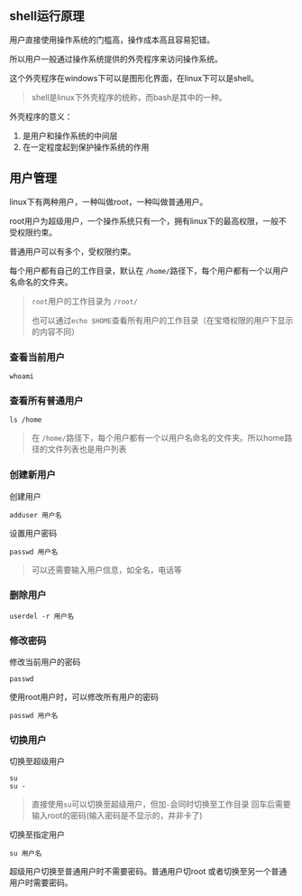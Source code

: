 ## shell运行原理
用户直接使用操作系统的门槛高，操作成本高且容易犯错。

所以用户一般通过操作系统提供的外壳程序来访问操作系统。

这个外壳程序在windows下可以是图形化界面，在linux下可以是shell。

> shell是linux下外壳程序的统称，而bash是其中的一种。

外壳程序的意义：
1. 是用户和操作系统的中间层
2. 在一定程度起到保护操作系统的作用
## 用户管理
linux下有两种用户，一种叫做root，一种叫做普通用户。

root用户为超级用户，一个操作系统只有一个，拥有linux下的最高权限，一般不受权限约束。

普通用户可以有多个，受权限约束。

每个用户都有自己的工作目录，默认在 `/home/`路径下，每个用户都有一个以用户名命名的文件夹。

> `root`用户的工作目录为 `/root/`
> 
> 也可以通过`echo $HOME`查看所有用户的工作目录（在宝塔权限的用户下显示的内容不同）
### 查看当前用户
```shell
whoami 
```

### 查看所有普通用户
```shell
ls /home 
```
> 在 `/home/`路径下，每个用户都有一个以用户名命名的文件夹。所以home路径的文件列表也是用户列表
### 创建新用户
创建用户
```shell
adduser 用户名
```
设置用户密码
```shell
passwd 用户名
```
> 可以还需要输入用户信息，如全名，电话等
### 删除用户
```
userdel -r 用户名
```
### 修改密码
修改当前用户的密码
```shell
passwd
```
使用root用户时，可以修改所有用户的密码
```shell
passwd 用户名
```
### 切换用户
切换至超级用户
```shell
su
su -
```
> 直接使用`su`可以切换至超级用户，但加`-`会同时切换至工作目录
> 回车后需要输入root的密码(输入密码是不显示的，并非卡了)

切换至指定用户
```shell
su 用户名
```
超级用户切换至普通用户时不需要密码。普通用户切root 或者切换至另一个普通用户时需要密码。

